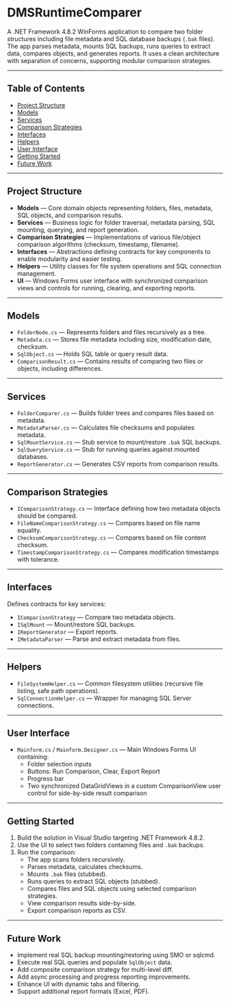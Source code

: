 # DMSRuntimeComparer

A .NET Framework 4.8.2 WinForms application to compare two folder structures including file metadata and SQL database backups (`.bak` files). The app parses metadata, mounts SQL backups, runs queries to extract data, compares objects, and generates reports. It uses a clean architecture with separation of concerns, supporting modular comparison strategies.

---

## Table of Contents

- [Project Structure](#project-structure)
- [Models](#models)
- [Services](#services)
- [Comparison Strategies](#comparison-strategies)
- [Interfaces](#interfaces)
- [Helpers](#helpers)
- [User Interface](#user-interface)
- [Getting Started](#getting-started)
- [Future Work](#future-work)

---

## Project Structure

- **Models** — Core domain objects representing folders, files, metadata, SQL objects, and comparison results.
- **Services** — Business logic for folder traversal, metadata parsing, SQL mounting, querying, and report generation.
- **Comparison Strategies** — Implementations of various file/object comparison algorithms (checksum, timestamp, filename).
- **Interfaces** — Abstractions defining contracts for key components to enable modularity and easier testing.
- **Helpers** — Utility classes for file system operations and SQL connection management.
- **UI** — Windows Forms user interface with synchronized comparison views and controls for running, clearing, and exporting reports.

---

## Models

- `FolderNode.cs` — Represents folders and files recursively as a tree.
- `Metadata.cs` — Stores file metadata including size, modification date, checksum.
- `SqlObject.cs` — Holds SQL table or query result data.
- `ComparisonResult.cs` — Contains results of comparing two files or objects, including differences.

---

## Services

- `FolderComparer.cs` — Builds folder trees and compares files based on metadata.
- `MetadataParser.cs` — Calculates file checksums and populates metadata.
- `SqlMountService.cs` — Stub service to mount/restore `.bak` SQL backups.
- `SqlQueryService.cs` — Stub for running queries against mounted databases.
- `ReportGenerator.cs` — Generates CSV reports from comparison results.

---

## Comparison Strategies

- `IComparisonStrategy.cs` — Interface defining how two metadata objects should be compared.
- `FileNameComparisonStrategy.cs` — Compares based on file name equality.
- `ChecksumComparisonStrategy.cs` — Compares based on file content checksum.
- `TimestampComparisonStrategy.cs` — Compares modification timestamps with tolerance.

---

## Interfaces

Defines contracts for key services:

- `IComparisonStrategy` — Compare two metadata objects.
- `ISqlMount` — Mount/restore SQL backups.
- `IReportGenerator` — Export reports.
- `IMetadataParser` — Parse and extract metadata from files.

---

## Helpers

- `FileSystemHelper.cs` — Common filesystem utilities (recursive file listing, safe path operations).
- `SqlConnectionHelper.cs` — Wrapper for managing SQL Server connections.

---

## User Interface

- `Mainform.cs` / `Mainform.Designer.cs` — Main Windows Forms UI containing:
  - Folder selection inputs
  - Buttons: Run Comparison, Clear, Export Report
  - Progress bar
  - Two synchronized DataGridViews in a custom ComparisonView user control for side-by-side result comparison

---

## Getting Started

1. Build the solution in Visual Studio targeting .NET Framework 4.8.2.
2. Use the UI to select two folders containing files and `.bak` backups.
3. Run the comparison:
   - The app scans folders recursively.
   - Parses metadata, calculates checksums.
   - Mounts `.bak` files (stubbed).
   - Runs queries to extract SQL objects (stubbed).
   - Compares files and SQL objects using selected comparison strategies.
   - View comparison results side-by-side.
   - Export comparison reports as CSV.

---

## Future Work

- Implement real SQL backup mounting/restoring using SMO or sqlcmd.
- Execute real SQL queries and populate `SqlObject` data.
- Add composite comparison strategy for multi-level diff.
- Add async processing and progress reporting improvements.
- Enhance UI with dynamic tabs and filtering.
- Support additional report formats (Excel, PDF).